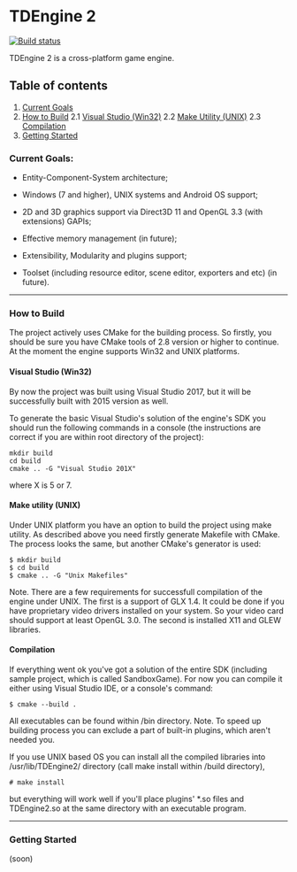 # TDEngine 2

[![Build status](https://ci.appveyor.com/api/projects/status/dyp34r05yfxii09m?svg=true)](https://ci.appveyor.com/project/bnoazx005/tdengine2)

TDEngine 2 is a cross-platform game engine.

## Table of contents

1. [Current Goals](#current-goals)
2. [How to Build](#how-to-build)
    2.1 [Visual Studio (Win32)](#vs-win32)
    2.2 [Make Utility (UNIX)](#make-unix)
    2.3 [Compilation](#compilation)
3. [Getting Started](#getting-started)

### Current Goals:<a name="current-goals"></a>

* Entity-Component-System architecture;

* Windows (7 and higher), UNIX systems and Android OS support;

* 2D and 3D graphics support via Direct3D 11 and OpenGL 3.3 (with extensions) GAPIs;

* Effective memory management (in future);

* Extensibility, Modularity and plugins support;

* Toolset (including resource editor, scene editor, exporters and etc) (in future).

***

### How to Build<a name="how-to-build"></a>

The project actively uses CMake for the building process. So firstly, you should be sure you have 
CMake tools of 2.8 version or higher to continue. At the moment the engine supports Win32 and UNIX 
platforms.

#### Visual Studio (Win32)<a name="vs-win32"></a>

By now the project  was built using Visual Studio 2017, but it will be successfully built with 2015 
version as well. 

To generate the basic Visual Studio's solution of the engine's SDK you should run the following 
commands in a console (the instructions are correct if you are within root directory of the project):
```console
mkdir build
cd build
cmake .. -G "Visual Studio 201X"
```
where X is 5 or 7.

#### Make utility (UNIX)<a name="make-unix"></a>

Under UNIX platform you have an option to build the project using make utility. As described above you
need firstly generate Makefile with CMake. The process looks the same, but another CMake's generator
is used:
```console
$ mkdir build
$ cd build
$ cmake .. -G "Unix Makefiles"
```

Note. There are a few requirements for successfull compilation of the engine under UNIX. The first is
a support of GLX 1.4. It could be done if you have proprietary video drivers installed on your system.
So your video card should support at least OpenGL 3.0. The second is installed X11 and GLEW libraries.

#### Compilation<a name="compilation"></a>

If everything went ok you've got a solution of the entire SDK (including sample project, 
which is called SandboxGame). For now you can compile it either using Visual Studio IDE,
or a console's command:
```console
$ cmake --build .
```
All executables can be found within /bin directory. Note. To speed up building process you can
exclude a part of built-in plugins, which 
aren't needed you.

If you use UNIX based OS you can install all the compiled libraries into /usr/lib/TDEngine2/
directory (call make install within /build directory),
```console
# make install
```
but everything will work well if you'll place plugins' *.so files and TDEngine2.so
at the same directory with an executable program.

***

### Getting Started<a name="getting-started"></a>

(soon)

